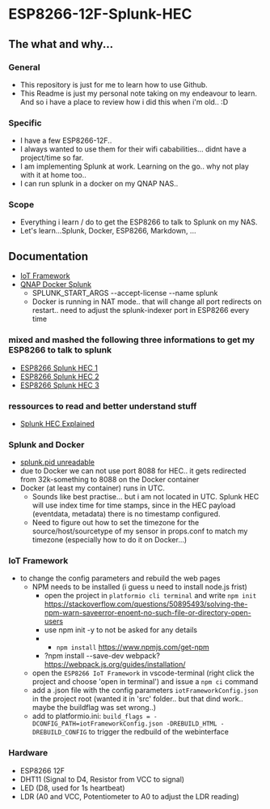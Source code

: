 # ESP8266-12F-Splunk-HEC

## The what and why...
### General
* This repository is just for me to learn how to use Github.
* This Readme is just my personal note taking on my endeavour to learn. And so i have a place to review how i did this when i'm old.. :D

### Specific
* I have a few ESP8266-12F..
* I always wanted to use them for their wifi cababilities... didnt have a project/time so far.
* I am implementing Splunk at work. Learning on the go.. why not play with it at home too..
* I can run splunk in a docker on my QNAP NAS.. 

### Scope
* Everything i learn / do to get the ESP8266 to talk to Splunk on my NAS.
* Let's learn...Splunk, Docker, ESP8266, Markdown, ...

## Documentation
* [IoT Framework](https://github.com/maakbaas/esp8266-iot-framework)
* [QNAP Docker Splunk](https://docs.google.com/document/d/1_8vvd1eB1JU5wbU0zWW05CGtKhPdAXr0pFtFbg6_nl4/edit#heading=h.c8ma5kq9d3ms)
  * SPLUNK_START_ARGS	--accept-license --name splunk
  * Docker is running in NAT mode.. that will change all port redirects on restart.. need to adjust the splunk-indexer port in ESP8266 every time

### mixed and mashed the following three informations to get my ESP8266 to talk to splunk
* [ESP8266 Splunk HEC 1](https://maddosaurus.github.io/2018/08/05/esp8266-posting-to-splunk-hec)
* [ESP8266 Splunk HEC 2](https://www.splunk.com/en_us/blog/tips-and-tricks/splunking-sensor-data-with-arduino-and-http-event-collector.html)
* [ESP8266 Splunk HEC 3](https://hackernoon.com/arduino-meet-splunk-81f32e252f9c)

### ressources to read and better understand stuff
* [Splunk HEC Explained](https://medium.com/adarma-tech-blog/splunk-http-event-collectors-explained-2c22e87ab8d2)

### Splunk and Docker
* [splunk.pid unreadable](https://community.splunk.com/t5/Security/splunk-starting-as-root-user-how-to-change-this-one/m-p/305432)
* due to Docker we can not use port 8088 for HEC.. it gets redirected from 32k-something to 8088 on the Docker container
* Docker (at least my container) runs in UTC. 
  * Sounds like best practise... but i am not located in UTC. Splunk HEC will use index time for time stamps, since in the HEC payload (eventdata, metadata) there is no timestamp configured. 
  * Need to figure out how to set the timezone for the source/host/sourcetype of my sensor in props.conf to match my timezone (especially how to do it on Docker...)

### IoT Framework 
* to change the config parameters and rebuild the web pages 
  * NPM needs to be installed (i guess u need to install node.js frist)
    * open the project in `platformio cli terminal` and write `npm init` https://stackoverflow.com/questions/50895493/solving-the-npm-warn-saveerror-enoent-no-such-file-or-directory-open-users
    * use npm init -y to not be asked for any details
    * * `npm install`  https://www.npmjs.com/get-npm
    * ?npm install --save-dev webpack? https://webpack.js.org/guides/installation/
  * open the `ESP8266 IoT Framework` in vscode-terminal (right click the project and choose 'open in terminal') and issue a `npm ci` command
  * add a .json file with the config parameters `iotFrameworkConfig.json` in the project root (wanted it in 'src' folder.. but that dind work.. maybe the buildflag was set wrong..)
  * add to platformio.ini: `build_flags = -DCONFIG_PATH=iotFrameworkConfig.json -DREBUILD_HTML -DREBUILD_CONFIG` to trigger the redbuild of the webinterface

### Hardware
* ESP8266 12F
* DHT11 (Signal to D4, Resistor from VCC to signal)
* LED (D8, used for 1s heartbeat)
* LDR (A0 and VCC, Potentiometer to A0 to adjust the LDR reading)
